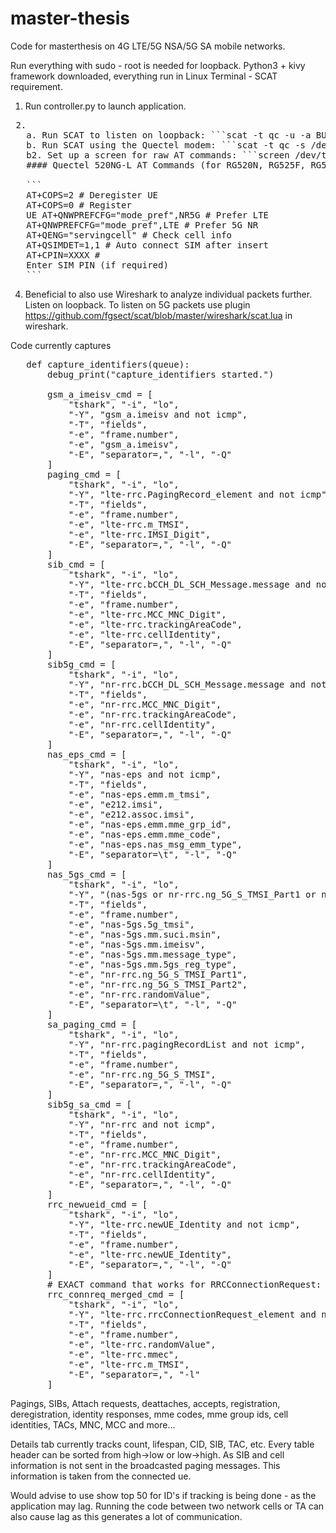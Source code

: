 # master-thesis
Code for masterthesis on 4G LTE/5G NSA/5G SA mobile networks.

Run everything with sudo - root is needed for loopback.
Python3 + kivy framework downloaded, everything run in Linux Terminal - SCAT requirement.

1. Run controller.py to launch application.
<pre> 2. 
   a. Run SCAT to listen on loopback: ```scat -t qc -u -a BUS:Device i 0 ``` *(Make sure to replace `BUS:Device` with the correct values found via `lsusb`)* 
   b. Run SCAT using the Quectel modem: ```scat -t qc -s /dev/ttyUSB0 ``` 
   b2. Set up a screen for raw AT commands: ```screen /dev/ttyUSB2 115200 ``` 
   #### Quectel 520NG-L AT Commands (for RG520N, RG525F, RG5x0F, RM5x0N series): - Manual uploaded in repo.
   
   ```
   AT+COPS=2 # Deregister UE 
   AT+COPS=0 # Register 
   UE AT+QNWPREFCFG="mode_pref",NR5G # Prefer LTE 
   AT+QNWPREFCFG="mode_pref",LTE # Prefer 5G NR 
   AT+QENG="servingcell" # Check cell info 
   AT+QSIMDET=1,1 # Auto connect SIM after insert 
   AT+CPIN=XXXX # 
   Enter SIM PIN (if required) 
   ``` 
</pre>
  
4. Beneficial to also use Wireshark to analyze individual packets further. Listen on loopback. To listen on 5G packets use plugin https://github.com/fgsect/scat/blob/master/wireshark/scat.lua in wireshark.


Code currently captures        

<pre>
   def capture_identifiers(queue):
       debug_print("capture_identifiers started.")
   
       gsm_a_imeisv_cmd = [
           "tshark", "-i", "lo",
           "-Y", "gsm_a.imeisv and not icmp",
           "-T", "fields",
           "-e", "frame.number",
           "-e", "gsm_a.imeisv",
           "-E", "separator=,", "-l", "-Q"
       ]
       paging_cmd = [
           "tshark", "-i", "lo",
           "-Y", "lte-rrc.PagingRecord_element and not icmp",
           "-T", "fields",
           "-e", "frame.number",
           "-e", "lte-rrc.m_TMSI",
           "-e", "lte-rrc.IMSI_Digit",
           "-E", "separator=,", "-l", "-Q"
       ]
       sib_cmd = [
           "tshark", "-i", "lo",
           "-Y", "lte-rrc.bCCH_DL_SCH_Message.message and not icmp",
           "-T", "fields",
           "-e", "frame.number",
           "-e", "lte-rrc.MCC_MNC_Digit",
           "-e", "lte-rrc.trackingAreaCode",
           "-e", "lte-rrc.cellIdentity",
           "-E", "separator=,", "-l", "-Q"
       ]
       sib5g_cmd = [
           "tshark", "-i", "lo",
           "-Y", "nr-rrc.bCCH_DL_SCH_Message.message and not icmp",
           "-T", "fields",
           "-e", "nr-rrc.MCC_MNC_Digit",
           "-e", "nr-rrc.trackingAreaCode",
           "-e", "nr-rrc.cellIdentity",
           "-E", "separator=,", "-l", "-Q"
       ]
       nas_eps_cmd = [
           "tshark", "-i", "lo",
           "-Y", "nas-eps and not icmp",
           "-T", "fields",
           "-e", "nas-eps.emm.m_tmsi",
           "-e", "e212.imsi",
           "-e", "e212.assoc.imsi",
           "-e", "nas-eps.emm.mme_grp_id",
           "-e", "nas-eps.emm.mme_code",
           "-e", "nas-eps.nas_msg_emm_type",
           "-E", "separator=\t", "-l", "-Q"
       ]
       nas_5gs_cmd = [
           "tshark", "-i", "lo",
           "-Y", "(nas-5gs or nr-rrc.ng_5G_S_TMSI_Part1 or nr-rrc.ng_5G_S_TMSI_Part2 or nr-rrc.randomValue) and not icmp",
           "-T", "fields",
           "-e", "frame.number",
           "-e", "nas-5gs.5g_tmsi",
           "-e", "nas-5gs.mm.suci.msin",
           "-e", "nas-5gs.mm.imeisv",
           "-e", "nas-5gs.mm.message_type",
           "-e", "nas-5gs.mm.5gs_reg_type",
           "-e", "nr-rrc.ng_5G_S_TMSI_Part1",
           "-e", "nr-rrc.ng_5G_S_TMSI_Part2",
           "-e", "nr-rrc.randomValue",
           "-E", "separator=\t", "-l", "-Q"
       ]
       sa_paging_cmd = [
           "tshark", "-i", "lo",
           "-Y", "nr-rrc.pagingRecordList and not icmp",
           "-T", "fields",
           "-e", "frame.number",
           "-e", "nr-rrc.ng_5G_S_TMSI",
           "-E", "separator=,", "-l", "-Q"
       ]
       sib5g_sa_cmd = [
           "tshark", "-i", "lo",
           "-Y", "nr-rrc and not icmp",
           "-T", "fields",
           "-e", "frame.number",
           "-e", "nr-rrc.MCC_MNC_Digit",
           "-e", "nr-rrc.trackingAreaCode",
           "-e", "nr-rrc.cellIdentity",
           "-E", "separator=,", "-l", "-Q"
       ]
       rrc_newueid_cmd = [
           "tshark", "-i", "lo",
           "-Y", "lte-rrc.newUE_Identity and not icmp",
           "-T", "fields",
           "-e", "frame.number",
           "-e", "lte-rrc.newUE_Identity",
           "-E", "separator=,", "-l", "-Q"
       ]
       # EXACT command that works for RRCConnectionRequest:
       rrc_connreq_merged_cmd = [
           "tshark", "-i", "lo",
           "-Y", "lte-rrc.rrcConnectionRequest_element and not icmp",
           "-T", "fields",
           "-e", "frame.number",
           "-e", "lte-rrc.randomValue",
           "-e", "lte-rrc.mmec",
           "-e", "lte-rrc.m_TMSI",
           "-E", "separator=,", "-l"
       ]
</pre>

Pagings, SIBs, Attach requests, deattaches, accepts, registration, deregistration, identity responses, mme codes, mme group ids, cell identities, TACs, MNC, MCC and more...

Details tab currently tracks count, lifespan, CID, SIB, TAC, etc. Every table header can be sorted from high->low or low->high.
As SIB and cell information is not sent in the broadcasted paging messages. This information is taken from the connected ue.

Would advise to use show top 50 for ID's if tracking is being done - as the application may lag.
Running the code between two network cells or TA can also cause lag as this generates a lot of communication.
